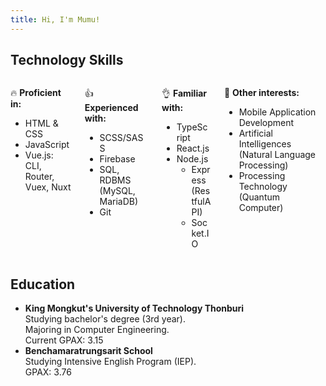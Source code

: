 ```yaml
---
title: Hi, I'm Mumu!
---
```


## Technology Skills

<div class="columns"><div class="column col-6">

🔥 **Proficient in:**

- HTML & CSS
- JavaScript
- Vue.js: CLI, Router, Vuex, Nuxt

</div><div class="column col-6">

👍 **Experienced with:**

- SCSS/SASS
- Firebase
- SQL, RDBMS (MySQL, MariaDB)
- Git

</div><div class="column col-6">

👌 **Familiar with:**

- TypeScript
- React.js
- Node.js
  - Express (RestfulAPI)
  - Socket.IO

</div><div class="column col-6">

🤿 **Other interests:**

- Mobile Application Development
- Artificial Intelligences (Natural Language Processing)
- Processing Technology (Quantum Computer)

</div></div>

## Education

- **King Mongkut's University of Technology Thonburi**  
  Studying bachelor's degree (3rd year).  
  Majoring in Computer Engineering.  
  Current GPAX: 3.15
- **Benchamaratrungsarit School**  
  Studying Intensive English Program (IEP).  
  GPAX: 3.76
